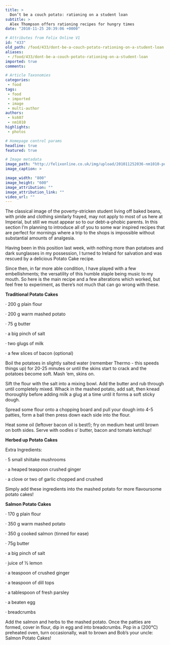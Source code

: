 ```yaml
---
title: >
  Don’t be a couch potato: rationing on a student loan
subtitle: >
  Alex Thompson offers rationing recipes for hungry times
date: "2010-11-25 20:39:06 +0000"

# Attributes from Felix Online V1
id: "433"
old_path: /food/433/dont-be-a-couch-potato-rationing-on-a-student-loan
aliases:
 - /food/433/dont-be-a-couch-potato-rationing-on-a-student-loan
imported: true
comments:

# Article Taxonomies
categories:
 - food
tags:
 - food
 - imported
 - image
 - multi-author
authors:
 - ks607
 - nm1010
highlights:
 - photos

# Homepage control params
headline: true
featured: true

# Image metadata
image_path: "http://felixonline.co.uk/img/upload/201011252036-nm1010-potttaaa.jpg"
image_caption: >

image_width: "800"
image_height: "600"
image_attribution: ""
image_attribution_link: ""
video_url: ""
---
```


The classical image of the poverty-stricken student living off baked beans, with pride and clothing similarly frayed, may not apply to most of us here at Imperial, but still we must appear so to our debt-a-phobic parents. In this section I’m planning to introduce all of you to some war inspired recipes that are perfect for mornings where a trip to the shops is impossible without substantial amounts of analgesia.

Having been in this position last week, with nothing more than potatoes and dark sunglasses in my possession, I turned to Ireland for salvation and was rescued by a delicious Potato Cake recipe.

Since then, in far more able condition, I have played with a few embellishments; the versatility of this humble staple being music to my mouth. So here is the main recipe and a few alterations which worked, but feel free to experiment, as there’s not much that can go wrong with these.

__Traditional Potato Cakes__

· 200 g plain flour

· 200 g warm mashed potato

· 75 g butter

· a big pinch of salt

· two glugs of milk

· a few slices of bacon (optional)

Boil the potatoes in slightly salted water (remember Thermo - this speeds things up) for 20-25 minutes or until the skins start to crack and the potatoes become soft. Mash ‘em, skins on.

Sift the flour with the salt into a mixing bowl. Add the butter and rub through until completely mixed. Whack in the mashed potato, add salt, then knead thoroughly before adding milk a glug at a time until it forms a soft sticky dough.

Spread some flour onto a chopping board and pull your dough into 4-5 patties, form a ball then press down each side into the flour.

Heat some oil (leftover bacon oil is best!); fry on medium heat until brown on both sides. Serve with oodles o’ butter, bacon and tomato ketchup!

__Herbed up Potato Cakes__

Extra Ingredients:

· 5 small shiitake mushrooms

· a heaped teaspoon crushed ginger

· a clove or two of garlic chopped and crushed

Simply add these ingredients into the mashed potato for more flavoursome potato cakes!

__Salmon Potato Cakes__

· 170 g plain flour

· 350 g warm mashed potato

· 350 g cooked salmon (tinned for ease)

· 75g butter

· a big pinch of salt

· juice of ½ lemon

· a teaspoon of crushed ginger

· a teaspoon of dill tops

· a tablespoon of fresh parsley

· a beaten egg

· breadcrumbs

Add the salmon and herbs to the mashed potato. Once the patties are formed, cover in flour, dip in egg and into breadcrumbs. Pop in a (200°C) preheated oven, turn occasionally, wait to brown and Bob’s your uncle: Salmon Potato Cakes!

